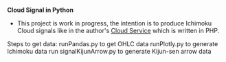 **Cloud Signal in Python**
- This project is work in progress, the intention is to produce Ichimoku Cloud signals like in the author's [Cloud Service](https://github.com/harryguiacorn/cloudservice) which is written in PHP.

Steps to get data:
runPandas.py to get OHLC data
runPlotly.py to generate Ichimoku data
run signalKijunArrow.py to generate Kijun-sen arrow data
